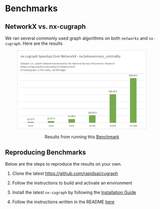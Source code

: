 # Benchmarks

## NetworkX vs. nx-cugraph
We ran several commonly used graph algorithms on both `networkx` and `nx-cugraph`. Here are the results


<figure>

![bench-image](../_static/bc_benchmark.png)

<figcaption style="text-align: center;">Results from running this <a
href="https://github.com/rapidsai/nx-cugraph/blob/HEAD/benchmarks/nx-cugraph/pytest-based/bench_algos.py">Benchmark</a><span
class="title-ref"></span></figcaption>
</figure>

## Reproducing Benchmarks

Below are the steps to reproduce the results on your own.

1. Clone the latest <https://github.com/rapidsai/cugraph>

2. Follow the instructions to build and activate an environment

4. Install the latest `nx-cugraph` by following the [Installation Guide](installation.md)

5. Follow the instructions written in the README [here](https://github.com/rapidsai/nx-cugraph/blob/HEAD/benchmarks/nx-cugraph/pytest-based/README.md)
